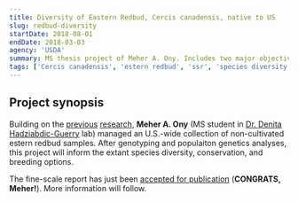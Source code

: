 ```yaml
---
title: Diversity of Eastern Redbud, Cercis canadensis, native to US
slug: redbud-diversity
startDate: 2018-08-01
endDate: 2018-03-03
agency: 'USDA'
summary: MS thesis project of Meher A. Ony. Includes two major objectives, (1) gSSR selection and redbud fine-scale study, and (2) genetic diversity assessment across the species native range.
tags: ['Cercis canadensis', 'estern redbud', 'ssr', 'species diversity']
---
```


Project synopsis
--------

Building on the [previous](https://journals.ashs.org/jashs/view/journals/jashs/137/3/article-p189.xml) [research](https://journals.ashs.org/hortsci/view/journals/hortsci/52/4/article-p498.xml), **Meher A. Ony** (MS student in [Dr. Denita Hadziabdic-Guerry](https://epp.tennessee.edu/people/directory/dr-denita-hadziabdic-guerry/) lab) managed an U.S.-wide collection of non-cultivated estern redbud samples. After genotyping and populaiton genetics analyses, this project will inform the extant species diversity, conservation, and breeding options.

The fine-scale report has just been [accepted for publication]((database\publications\Ony2019AugustAPS.md)) (**CONGRATS, Meher!**). More information will follow.